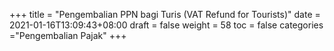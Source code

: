 +++
title = "Pengembalian PPN bagi Turis (VAT Refund for Tourists)"
date = 2021-01-16T13:09:43+08:00
draft = false
weight = 58
toc = false
categories ="Pengembalian Pajak"
+++